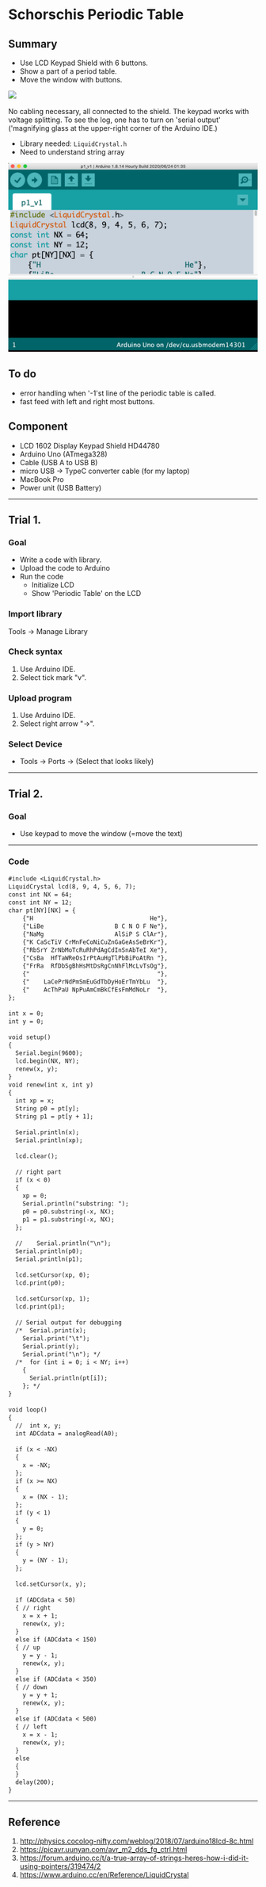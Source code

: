 # Schorschis Periodic Table

## Summary

- Use LCD Keypad Shield with 6 buttons.
- Show a part of a period table.
- Move the window with buttons.

![](./images/_DSC6331.JPG)

No cabling necessary, all connected to the shield. 
The keypad works with voltage splitting. 
To see the log, one has to turn on 'serial output' ('magnifying glass at the 
upper-right corner of the Arduino IDE.)

- Library needed: ```LiquidCrystal.h```
- Need to understand string array


![](./images/arduino_ide.png)

## To do 
- error handling when '-1'st line of the periodic table is called.
- fast feed with left and right most buttons.

## Component

- LCD 1602 Display Keypad Shield HD44780
- Arduino Uno (ATmega328)
- Cable (USB A to USB B)
- micro USB -> TypeC converter cable (for my laptop)
- MacBook Pro
- Power unit (USB Battery)

------------------------------------------
## Trial 1.
### Goal
- Write a code with library.
- Upload the code to Arduino
- Run the code
  + Initialize LCD
  + Show 'Periodic Table' on the LCD

### Import library
Tools -> Manage Library

### Check syntax
1. Use Arduino IDE. 
2. Select tick mark "v".

### Upload program
1. Use Arduino IDE. 
2. Select right arrow "->". 

### Select Device
- Tools -> Ports -> (Select that looks likely)

------------------------------------------
## Trial 2.
### Goal
- Use keypad to move the window
  (=move the text)

------------------------------------------
### Code
```
#include <LiquidCrystal.h>
LiquidCrystal lcd(8, 9, 4, 5, 6, 7);
const int NX = 64;
const int NY = 12;
char pt[NY][NX] = {
    {"H                                 He"},
    {"LiBe                    B C N O F Ne"},
    {"NaMg                    AlSiP S ClAr"},
    {"K CaScTiV CrMnFeCoNiCuZnGaGeAsSeBrKr"},
    {"RbSrY ZrNbMoTcRuRhPdAgCdInSnAbTeI Xe"},
    {"CsBa  HfTaWReOsIrPtAuHgTlPbBiPoAtRn "},
    {"FrRa  RfDbSgBhHsMtDsRgCnNhFlMcLvTsOg"},
    {"                                    "},
    {"    LaCePrNdPmSmEuGdTbDyHoErTmYbLu  "},
    {"    AcThPaU NpPuAmCmBkCfEsFmMdNoLr  "},
};

int x = 0;
int y = 0;

void setup()
{
  Serial.begin(9600);
  lcd.begin(NX, NY);
  renew(x, y);
}
void renew(int x, int y)
{
  int xp = x;
  String p0 = pt[y];
  String p1 = pt[y + 1];

  Serial.println(x);
  Serial.println(xp);

  lcd.clear();

  // right part
  if (x < 0)
  {
    xp = 0;
    Serial.println("substring: ");
    p0 = p0.substring(-x, NX);
    p1 = p1.substring(-x, NX);
  };

  //    Serial.println("\n");
  Serial.println(p0);
  Serial.println(p1);

  lcd.setCursor(xp, 0);
  lcd.print(p0);

  lcd.setCursor(xp, 1);
  lcd.print(p1);

  // Serial output for debugging
  /*  Serial.print(x);
    Serial.print("\t");
    Serial.print(y);
    Serial.print("\n"); */
  /*  for (int i = 0; i < NY; i++)
    {
      Serial.println(pt[i]);
    }; */
}

void loop()
{
  //  int x, y;
  int ADCdata = analogRead(A0);

  if (x < -NX)
  {
    x = -NX;
  };
  if (x >= NX)
  {
    x = (NX - 1);
  };
  if (y < 1)
  {
    y = 0;
  };
  if (y > NY)
  {
    y = (NY - 1);
  };

  lcd.setCursor(x, y);

  if (ADCdata < 50)
  { // right
    x = x + 1;
    renew(x, y);
  }
  else if (ADCdata < 150)
  { // up
    y = y - 1;
    renew(x, y);
  }
  else if (ADCdata < 350)
  { // down
    y = y + 1;
    renew(x, y);
  }
  else if (ADCdata < 500)
  { // left
    x = x - 1;
    renew(x, y);
  }
  else
  {
  }
  delay(200);
}

```

------------------------------------------


## Reference
1. http://physics.cocolog-nifty.com/weblog/2018/07/arduino18lcd-8c.html
2. https://picavr.uunyan.com/avr_m2_dds_fg_ctrl.html
3. https://forum.arduino.cc/t/a-true-array-of-strings-heres-how-i-did-it-using-pointers/319474/2
4. https://www.arduino.cc/en/Reference/LiquidCrystal